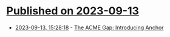 # [Published on 2023-09-13](index.md)

* [2023-09-13, 15:28:18](https://lobste.rs/s/qkqnp6/acme_gap_introducing_anchor) - [The ACME Gap: Introducing Anchor](https://blog.anchor.dev/the-acme-gap-introducing-anchor-part-1-of-3-2466ad7e53f6)
